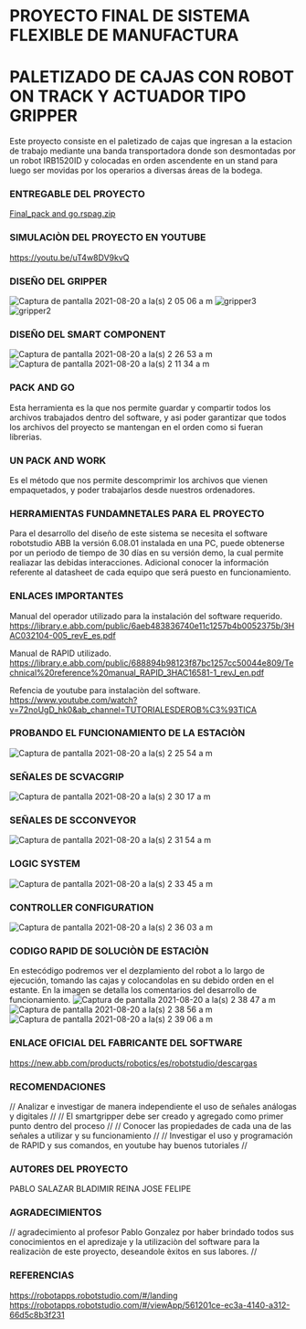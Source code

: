 # PROYECTO FINAL DE SISTEMA FLEXIBLE DE MANUFACTURA 
# PALETIZADO DE CAJAS CON ROBOT ON TRACK Y ACTUADOR TIPO GRIPPER
Este proyecto consiste en el paletizado de cajas que ingresan a la estacion de trabajo mediante una banda transportadora donde son desmontadas por un robot IRB1520ID y colocadas en orden ascendente en un stand para luego ser movidas por los operarios a diversas áreas de la bodega.
### ENTREGABLE DEL PROYECTO
[Final_pack and go.rspag.zip](https://github.com/ivanov16/SFM-Ulatina/files/7019883/Final_pack.and.go.rspag.zip)

### SIMULACIÒN DEL PROYECTO EN YOUTUBE 
https://youtu.be/uT4w8DV9kvQ

### DISEÑO DEL GRIPPER 
![Captura de pantalla 2021-08-20 a la(s) 2 05 06 a  m](https://user-images.githubusercontent.com/66663806/130194024-3b3eb49d-10ac-436c-8ca4-3d82200e09fd.png)
![gripper3](https://user-images.githubusercontent.com/66663806/130194039-dfdcc409-eb91-430e-92a1-181df60f9a77.png)
![gripper2](https://user-images.githubusercontent.com/66663806/130194047-e41a3fe7-4529-4ea3-a0b7-d4c105e775e4.png)

### DISEÑO DEL SMART COMPONENT 
![Captura de pantalla 2021-08-20 a la(s) 2 26 53 a  m](https://user-images.githubusercontent.com/66663806/130196584-a2b13eba-3b5c-40d6-9bdf-1bc9c4df92cc.png)
![Captura de pantalla 2021-08-20 a la(s) 2 11 34 a  m](https://user-images.githubusercontent.com/66663806/130194665-2ca61423-03ff-4602-868e-79cc6b03dbca.png)

### PACK AND GO 
Esta herramienta es la que nos permite guardar y compartir todos los archivos trabajados dentro del software, y asi poder garantizar que todos los archivos del proyecto se mantengan en el orden como si fueran librerias.  

### UN PACK AND WORK 
Es el método que nos permite descomprimir los archivos que vienen empaquetados, y poder trabajarlos desde nuestros ordenadores.

### HERRAMIENTAS FUNDAMNETALES PARA EL PROYECTO
Para el desarrollo del diseño de este sistema se necesita el software robotstudio ABB la versión 6.08.01 instalada en una PC, puede obtenerse por un periodo de tiempo de 30 días en su versión demo, la cual permite realiazar las debidas interacciones. Adicional conocer la información referente al datasheet de cada equipo que será puesto en funcionamiento. 

### ENLACES IMPORTANTES 
Manual del operador utilizado para la instalación del software requerido.
https://library.e.abb.com/public/6aeb483836740e11c1257b4b0052375b/3HAC032104-005_revE_es.pdf

Manual de RAPID utilizado.
https://library.e.abb.com/public/688894b98123f87bc1257cc50044e809/Technical%20reference%20manual_RAPID_3HAC16581-1_revJ_en.pdf

Refencia de youtube para instalaciòn del software.
https://www.youtube.com/watch?v=72noUgD_hk0&ab_channel=TUTORIALESDEROB%C3%93TICA

### PROBANDO EL FUNCIONAMIENTO DE LA ESTACIÒN
![Captura de pantalla 2021-08-20 a la(s) 2 25 54 a  m](https://user-images.githubusercontent.com/66663806/130196447-b6eed2b5-8bc9-4db9-b01d-141565793852.png)

### SEÑALES DE SCVACGRIP
![Captura de pantalla 2021-08-20 a la(s) 2 30 17 a  m](https://user-images.githubusercontent.com/66663806/130196922-5b72a6e5-8e0f-43ec-a9ad-61ffa6e012b7.png)

### SEÑALES DE SCCONVEYOR
![Captura de pantalla 2021-08-20 a la(s) 2 31 54 a  m](https://user-images.githubusercontent.com/66663806/130197107-65c88886-574c-442e-a6fd-e38f704a497c.png)

### LOGIC SYSTEM 
![Captura de pantalla 2021-08-20 a la(s) 2 33 45 a  m](https://user-images.githubusercontent.com/66663806/130197331-ee1bbac8-c1d1-4925-a94e-22dce227fcdc.png)

### CONTROLLER CONFIGURATION 
![Captura de pantalla 2021-08-20 a la(s) 2 36 03 a  m](https://user-images.githubusercontent.com/66663806/130197659-3cca592a-a96f-4214-bdc5-a2255478747d.png)

### CODIGO RAPID DE SOLUCIÒN DE ESTACIÒN 
En estecódigo podremos ver el dezplamiento del robot a lo largo de ejecución, tomando las cajas y colocandolas en su debido orden en el estante. En la imagen se detalla los comentarios del desarrollo de funcionamiento.
![Captura de pantalla 2021-08-20 a la(s) 2 38 47 a  m](https://user-images.githubusercontent.com/66663806/130198288-f614d392-6b6d-4036-980f-0eaf319b4138.png)
![Captura de pantalla 2021-08-20 a la(s) 2 38 56 a  m](https://user-images.githubusercontent.com/66663806/130198302-39474b7b-376e-431c-99e9-4576a0107369.png)
![Captura de pantalla 2021-08-20 a la(s) 2 39 06 a  m](https://user-images.githubusercontent.com/66663806/130198319-d392eef3-ecd3-4486-af02-a812eb52acf5.png)

### ENLACE OFICIAL DEL FABRICANTE DEL SOFTWARE
https://new.abb.com/products/robotics/es/robotstudio/descargas

### RECOMENDACIONES
// Analizar e investigar de manera independiente el uso de señales análogas y digitales //
// El smartgripper debe ser creado y agregado como primer punto dentro del proceso //
// Conocer las propiedades de cada una de las señales a utilizar y su funcionamiento //
// Investigar el uso y programación de RAPID y sus comandos, en youtube hay buenos tutoriales //

### AUTORES DEL PROYECTO
PABLO SALAZAR 
BLADIMIR REINA
JOSE FELIPE  

### AGRADECIMIENTOS 
// agradecimiento al profesor Pablo Gonzalez por haber brindado todos sus conocimientos en el apredizaje y la utilizaciòn del software para la realizaciòn de este proyecto, deseandole èxitos en sus labores. //

### REFERENCIAS
https://robotapps.robotstudio.com/#/landing
https://robotapps.robotstudio.com/#/viewApp/561201ce-ec3a-4140-a312-66d5c8b3f231
